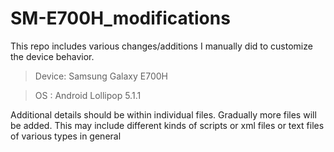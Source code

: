 # SM-E700H_modifications


This repo includes various changes/additions I manually did to customize the device behavior.

> Device: Samsung Galaxy E700H

> OS : Android Lollipop 5.1.1

Additional details should be within individual files. Gradually more files will be added.
This may include different kinds of scripts or xml files or text files of various types in general
